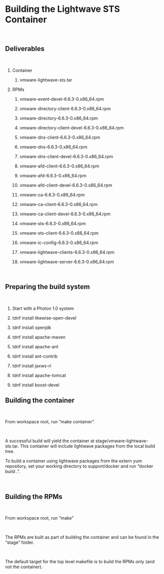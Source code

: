 Building the Lightwave STS Container
====================================

 

Deliverables
------------

 

1.  Container

    1.  vmware-lightwave-sts.tar

2.  RPMs

    1.  vmware-event-devel-6.6.3-0.x86\_64.rpm

    2.  vmware-directory-client-6.6.3-0.x86\_64.rpm

    3.  vmware-directory-6.6.3-0.x86\_64.rpm

    4.  vmware-directory-client-devel-6.6.3-0.x86\_64.rpm

    5.  vmware-dns-client-6.6.3-0.x86\_64.rpm

    6.  vmware-dns-6.6.3-0.x86\_64.rpm

    7.  vmware-dns-client-devel-6.6.3-0.x86\_64.rpm

    8.  vmware-afd-client-6.6.3-0.x86\_64.rpm

    9.  vmware-afd-6.6.3-0.x86\_64.rpm

    10. vmware-afd-client-devel-6.6.3-0.x86\_64.rpm

    11. vmware-ca-6.6.3-0.x86\_64.rpm

    12. vmware-ca-client-6.6.3-0.x86\_64.rpm

    13. vmware-ca-client-devel-6.6.3-0.x86\_64.rpm

    14. vmware-sts-6.6.3-0.x86\_64.rpm

    15. vmware-sts-client-6.6.3-0.x86\_64.rpm

    16. vmware-ic-config-6.6.3-0.x86\_64.rpm

    17. vmware-lightwave-clients-6.6.3-0.x86\_64.rpm

    18. vmware-lightwave-server-6.6.3-0.x86\_64.rpm

 

Preparing the build system
--------------------------

 

1.  Start with a Photon 1.0 system

2.  tdnf install likewise-open-devel

3.  tdnf install openjdk

4.  tdnf install apache-maven

5.  tdnf install apache-ant

6.  tdnf install ant-contrib

7.  tdnf install jaxws-ri

8. tdnf install apache-tomcat

9. tdnf install boost-devel
 

Building the container
----------------------

 

From workspace root, run “make container”.

 

A successful build will yield the container at stage/vmware-lightwave-sts.tar.
This container will include lightwave packages from the local build tree.

To build a container using lightwave packages from the extern yum repository,
set your working directory to support/docker and run “docker build .”.

 

Building the RPMs
-----------------

 

From workspace root, run “make"

 

The RPMs are built as part of building the container and can be found in the
“stage” folder.

 

The default target for the top level makefile is to build the RPMs only (and not
the container).

